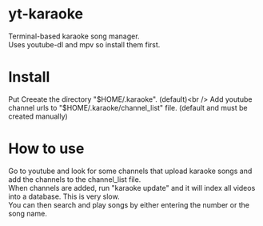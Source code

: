 # yt-karaoke
Terminal-based karaoke song manager.<br />
Uses youtube-dl and mpv so install them first.

# Install
Put 
Creeate the directory "$HOME/.karaoke". (default)<br />
Add youtube channel urls to "$HOME/.karaoke/channel_list" file. (default and must be created manually)

# How to use
Go to youtube and look for some channels that upload karaoke songs and add the channels to the channel_list file.<br />
When channels are added, run "karaoke update" and it will index all videos into a database. This is very slow.<br />
You can then search and play songs by either entering the number or the song name.
